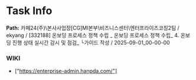 # Task Info

**Path:** 카페24(주)\본사사업장\[CG]MI본부\비즈니스센터\엔터프라이즈코칭2팀 / ekyang / [332188] 온보딩 프로세스 정책 수립 _ 온보딩 프로세스 정책 수립_ 4. 온보딩 진행 상태 실시간 감시 및 점검_ └가이드 작성 / 2025-09-01_00-00-00

### WIKI
- ["https://enterprise-admin.hanpda.com/"]

